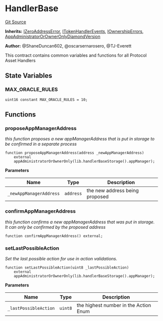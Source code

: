 # HandlerBase
[Git Source](https://github.com/thrackle-io/forte-rules-engine/blob/5026b0b8ff56953bd0f2675bfc42f5fa45097500/src/client/token/handler/ruleContracts/HandlerBase.sol)

**Inherits:**
[IZeroAddressError](/src/common/IErrors.sol/interface.IZeroAddressError.md), [ITokenHandlerEvents](/src/common/IEvents.sol/interface.ITokenHandlerEvents.md), [IOwnershipErrors](/src/common/IErrors.sol/interface.IOwnershipErrors.md), [AppAdministratorOrOwnerOnlyDiamondVersion](/src/client/token/handler/common/AppAdministratorOrOwnerOnlyDiamondVersion.sol/contract.AppAdministratorOrOwnerOnlyDiamondVersion.md)

**Author:**
@ShaneDuncan602, @oscarsernarosero, @TJ-Everett

This contract contains common variables and functions for all Protocol Asset Handlers


## State Variables
### MAX_ORACLE_RULES

```solidity
uint16 constant MAX_ORACLE_RULES = 10;
```


## Functions
### proposeAppManagerAddress

*this function proposes a new appManagerAddress that is put in storage to be confirmed in a separate process*


```solidity
function proposeAppManagerAddress(address _newAppManagerAddress)
    external
    appAdministratorOrOwnerOnly(lib.handlerBaseStorage().appManager);
```
**Parameters**

|Name|Type|Description|
|----|----|-----------|
|`_newAppManagerAddress`|`address`|the new address being proposed|


### confirmAppManagerAddress

*this function confirms a new appManagerAddress that was put in storage. It can only be confirmed by the proposed address*


```solidity
function confirmAppManagerAddress() external;
```

### setLastPossibleAction

*Set the last possible action for use in action validations.*


```solidity
function setLastPossibleAction(uint8 _lastPossibleAction)
    external
    appAdministratorOrOwnerOnly(lib.handlerBaseStorage().appManager);
```
**Parameters**

|Name|Type|Description|
|----|----|-----------|
|`_lastPossibleAction`|`uint8`|the highest number in the Action Enum|


